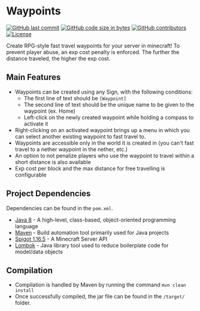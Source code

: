 # Waypoints
[![GitHub last commit](https://img.shields.io/github/last-commit/lunarpatriots/waypoints.svg?logo=github)](https://github.com/lunarpatriots/waypoints/commits/develop)
[![GitHub code size in bytes](https://img.shields.io/github/languages/code-size/lunarpatriots/waypoints.svg?logo=github)](https://github.com/lunarpatriots/waypoints)
[![GitHub contributors](https://img.shields.io/github/contributors/lunarpatriots/waypoints.svg)](https://github.com/lunarpatriots/waypoints/graphs/contributors)
[![License](https://img.shields.io/github/license/lunarpatriots/waypoints.svg)](https://github.com/lunarpatriots/waypoints/blob/develop/LICENSE)

Create RPG-style fast travel waypoints for your server in minecraft! To prevent player abuse,
an exp cost penalty is enforced. The further the distance traveled, the higher the exp cost.

## Main Features
- Waypoints can be created using any Sign, with the following conditions:
    - The first line of text should be `[Waypoint]`
    - The second line of text should be the unique name to be given to the waypoint (ex. Home)
    - Left-click on the newly created waypoint while holding a compass to activate it
- Right-clicking on an activated waypoint brings up a menu in which you can select another existing waypoint to fast travel to.
- Waypoints are accessible only in the world it is created in (you can't fast travel to a nether waypoint in the nether, etc.)
- An option to not penalize players who use the waypoint to travel within a short distance is also available
- Exp cost per block and the max distance for free travelling is configurable

## Project Dependencies
Dependencies can be found in the `pom.xml`.
- [Java 8](https://www.oracle.com/java/technologies/javase/javase-jdk8-downloads.html) - A high-level, class-based, object-oriented programming language
- [Maven](https://maven.apache.org/download.cgi) - Build automation tool primarily used for Java projects
- [Spigot 1.16.5](https://www.spigotmc.org/wiki/spigot-maven/) - A Minecraft Server API
- [Lombok](https://projectlombok.org/) - Java library tool used to reduce boilerplate code for model/data objects

## Compilation
- Compilation is handled by Maven by running the command `mvn clean install`
- Once successfully compiled, the jar file can be found in the `/target/` folder.

